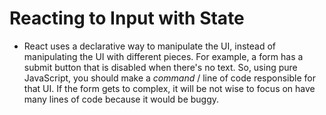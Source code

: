 <h1>Reacting to Input with State</h1>

- React uses a declarative way to manipulate the UI, instead of manipulating the UI with different pieces. For example, a form has a submit button that is disabled when there's no text. So, using pure JavaScript, you should make a _command_ / line of code responsible for that UI. If the form gets to complex, it will be not wise to focus on have many lines of code because it would be buggy.
